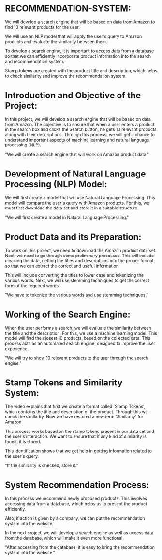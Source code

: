 # RECOMMENDATION-SYSTEM:

We will develop a search engine that will be based on data from Amazon to find 10 relevant products for the user.

We will use an NLP model that will apply the user's query to Amazon products and evaluate the similarity between them.

To develop a search engine, it is important to access data from a database so that we can efficiently incorporate product information into the search and recommendation system.

Stamp tokens are created with the product title and description, which helps to check similarity and improve the recommendation system.

# Introduction and Objective of the Project:

In this project, we will develop a search engine that will be based on data from Amazon. The objective is to ensure that when a user enters a product in the search box and clicks the Search button, he gets 10 relevant products along with their descriptions. Through this process, we will get a chance to understand important aspects of machine learning and natural language processing (NLP).

"We will create a search engine that will work on Amazon product data."

# Development of Natural Language Processing (NLP) Model:

We will first create a model that will use Natural Language Processing. This model will compare the user's query with Amazon products. For this, we must first download the data set and store it in a suitable structure.

"We will first create a model in Natural Language Processing."

# Product Data and its Preparation:
To work on this project, we need to download the Amazon product data set. Next, we need to go through some preliminary processes. This will include cleaning the data, getting the titles and descriptions into the proper format, so that we can extract the correct and useful information.

This will include converting the titles to lower case and tokenizing the various words. Next, we will use stemming techniques to get the correct form of the required words.

"We have to tokenize the various words and use stemming techniques."

# Working of the Search Engine:
When the user performs a search, we will evaluate the similarity between the title and the description. For this, we use a machine learning model. This model will find the closest 10 products, based on the collected data. This process acts as an automated search engine, designed to improve the user experience.

"We will try to show 10 relevant products to the user through the search engine."

# Stamp Tokens and Similarity System:

The video explains that first we create a format called 'Stamp Tokens', which contains the title and description of the product. Through this we check the similarity. Now we have restored a new term 'Similarity' for Amazon.

This process works based on the stamp tokens present in our data set and the user's interaction. We want to ensure that if any kind of similarity is found, it is stored.

This identification shows that we get help in getting information related to the user's query.

"If the similarity is checked, store it."

# System Recommendation Process:

In this process we recommend newly proposed products. This involves accessing data from a database, which helps us to present the product efficiently.

Also, if action is given by a company, we can put the recommendation system into the website.

In the next project, we will develop a search engine as well as access data from the database, which will make it even more functional.

"After accessing from the database, it is easy to bring the recommendation system into the website."
